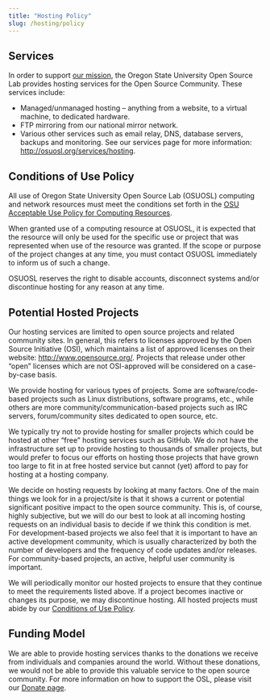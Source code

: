 ```yaml
---
title: "Hosting Policy"
slug: /hosting/policy
---
```


Services
--------

In order to support [our mission](/about), the Oregon State University Open
Source Lab provides hosting services for the Open Source Community. These
services include:

- Managed/unmanaged hosting – anything from a website, to a virtual machine, to
  dedicated hardware.
- FTP mirroring from our national mirror network.
- Various other services such as email relay, DNS, database servers, backups and
  monitoring. See our services page for more information:
  http://osuosl.org/services/hosting.


Conditions of Use Policy
------------------------

All use of Oregon State University Open Source Lab (OSUOSL) computing and
network resources must meet the conditions set forth in the [OSU Acceptable Use
Policy for Computing Resources](https://policy.oregonstate.edu/UPSM/08-005_acceptable_use_computing_resources).

When granted use of a computing resource at OSUOSL, it is expected that the
resource will only be used for the specific use or project that was represented
when use of the resource was granted. If the scope or purpose of the project
changes at any time, you must contact OSUOSL immediately to inform us of such a
change.

OSUOSL reserves the right to disable accounts, disconnect systems and/or
discontinue hosting for any reason at any time.


Potential Hosted Projects
-------------------------

Our hosting services are limited to open source projects and related community
sites. In general, this refers to licenses approved by the Open Source
Initiative (OSI), which maintains a list of approved licenses on their website:
http://www.opensource.org/. Projects that release under other “open” licenses
which are not OSI-approved will be considered on a case-by-case basis.

We provide hosting for various types of projects. Some are software/code-based
projects such as Linux distributions, software programs, etc., while others are
more community/communication-based projects such as IRC servers, forum/community
sites dedicated to open source, etc.

We typically try not to provide hosting for smaller projects which could be
hosted at other “free” hosting services such as GitHub. We do not have the
infrastructure set up to provide hosting to thousands of smaller projects, but
would prefer to focus our efforts on hosting those projects that have grown too
large to fit in at free hosted service but cannot (yet) afford to pay for
hosting at a hosting company.

We decide on hosting requests by looking at many factors. One of the main things
we look for in a project/site is that it shows a current or potential
significant positive impact to the open source community. This is, of course,
highly subjective, but we will do our best to look at all incoming hosting
requests on an individual basis to decide if we think this condition is met.
For development-based projects we also feel that it is important to have an
active development community, which is usually characterized by both the number
of developers and the frequency of code updates and/or releases. For
community-based projects, an active, helpful user community is important.

We will periodically monitor our hosted projects to ensure that they continue to
meet the requirements listed above. If a project becomes inactive or changes its
purpose, we may discontinue hosting. All hosted projects must abide by our
[Conditions of Use Policy](/services/hosting/policy).


Funding Model
-------------

We are able to provide hosting services thanks to the donations we receive from
individuals and companies around the world. Without these donations, we would
not be able to provide this valuable service to the open source community. For
more information on how to support the OSL, please visit our [Donate page](/donate).